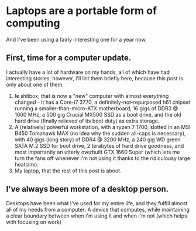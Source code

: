 # Laptops are a portable form of computing

And I've been using a fairly interesting one for a year now.

## First, time for a computer update.

I actually have a lot of hardware on my hands, all of which have had interesting stories; however, i'll list them briefly here, because this post is only about one of them:

1. le shitbox, that is now a "new" computer with almost everything changed - it has a Core-i7 3770, a definitely-not-repurposed h61 chipset running a smaller-than-micro-ATX motherboard, 16 gigs of DDR3 @ 1600 MHz, a 500 gig Crucial MX500 SSD as a boot drive, and the old hard drive (finally relieved of its boot duty) as extra storage.
2. A (relatively) powerful workstation, with a ryzen 7 1700, slotted in an MSI B450 Tomahawk MAX (no idea why the sudden all-caps is necessary), with 40 gigs (long story) of DDR4 @ 3200 MHz, a 240 gig WD green SATA M.2 SSD for boot drive, 2 terabytes of hard drive goodness, and most importantly an utterly overbuilt GTX 1660 Super (which lets me turn the fans off whenever I'm not using it thanks to the ridiculousy large heatsink).
3. My laptop, that the rest of this post is about.

## I've always been more of a desktop person.

Desktops have been what I've used for my entire life, and they fulfill almost all of my needs from a computer: A device that computes, while maintaining a clear boundary between when i'm using it and when i'm not (which helps with focusing on work) 
